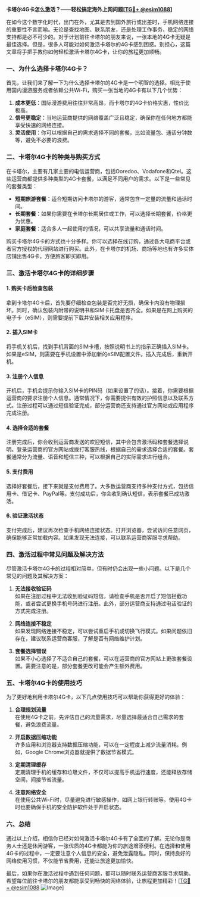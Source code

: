 **卡塔尔4G卡怎么激活？——轻松搞定海外上网问题[[TG💪+ @esim1088](https://t.me/s/esim1088)]**

在如今这个数字化时代，出门在外，尤其是去到国外旅行或出差时，手机网络连接的重要性不言而喻。无论是查找地图、联系朋友，还是处理工作事务，稳定的网络支持都是必不可少的。对于计划前往卡塔尔的朋友来说，一张本地的4G卡无疑是最佳选择。但是，很多人可能对如何激活卡塔尔的4G卡感到困惑。别担心，这篇文章将手把手教你如何轻松激活卡塔尔4G卡，让你的旅程更加顺畅。

### 一、为什么选择卡塔尔4G卡？

首先，让我们来了解一下为什么选择卡塔尔的4G卡是一个明智的选择。相比于使用国内漫游服务或者依赖公共Wi-Fi，购买一张当地的4G卡有以下几个优势：

1. **成本更低**：国际漫游费用往往非常高昂，而卡塔尔的4G卡价格实惠，性价比极高。
2. **信号更稳定**：当地运营商提供的网络覆盖广泛且稳定，确保你在任何地方都能享受快速的网络连接。
3. **灵活使用**：你可以根据自己的需求选择不同的套餐，比如流量包、通话分钟数等，避免不必要的浪费。

### 二、卡塔尔4G卡的种类与购买方式

在卡塔尔，主要有几家主要的电信运营商，包括Ooredoo、Vodafone和Qtel。这些运营商都提供多种类型的4G卡套餐，以满足不同用户的需求。以下是一些常见的套餐类型：

- **短期旅游套餐**：适合短期访问卡塔尔的游客，通常包含一定量的流量和通话时间。
- **长期套餐**：如果你需要在卡塔尔长期居住或工作，可以选择长期套餐，价格更为优惠。
- **家庭套餐**：适合多人一起使用的情况，可以共享流量和通话时间。

购买卡塔尔4G卡的方式也十分多样。你可以选择在线订购，通过各大电商平台或者官方授权的代理网站进行购买。此外，在卡塔尔的机场、商场等地也有许多实体店铺出售4G卡，方便旅客即买即用。

### 三、激活卡塔尔4G卡的详细步骤

#### 1. 购买卡后检查包装

拿到卡塔尔4G卡后，首先要仔细检查包装是否完好无损，确保卡内没有物理损坏。同时，确认包装内附带的说明书和SIM卡托盘是否齐全。如果是在网上购买的电子卡（eSIM），则需要提前下载并安装相关应用程序。

#### 2. 插入SIM卡

将手机关机后，找到手机背面的SIM卡槽，按照说明书上的指示正确插入SIM卡。如果是eSIM，则需要在手机设置中添加新的eSIM配置文件。插入完成后，重新开机。

#### 3. 注册个人信息

开机后，手机会提示你输入SIM卡的PIN码（如果设置了的话）。接着，你需要根据运营商的要求注册个人信息。通常情况下，你需要提供有效的护照信息以及联系方式。注册过程可以通过短信验证完成，部分运营商还支持通过官方网站或应用程序完成注册。

#### 4. 选择合适的套餐

注册完成后，你会收到运营商发送的欢迎短信，其中会包含激活码和套餐选择说明。登录运营商的官方网站或拨打客服热线，根据自己的需求选择合适的套餐。套餐通常分为流量、语音和短信三种，可以根据自己的实际需求进行组合。

#### 5. 支付费用

选择好套餐后，接下来就是支付费用了。大多数运营商支持多种支付方式，包括信用卡、借记卡、PayPal等。支付成功后，你会收到确认短信，表示套餐已成功激活。

#### 6. 验证激活状态

支付完成后，建议再次检查手机网络连接状态。打开浏览器，尝试访问任意网页，确保能够正常加载内容。如果发现无法连接，可以联系运营商客服寻求帮助。

### 四、激活过程中常见问题及解决方法

尽管激活卡塔尔4G卡的过程相对简单，但有时仍会出现一些小问题。以下是几个常见的问题及其解决方案：

1. **无法接收验证码**  
   如果在注册过程中无法收到验证码短信，请检查手机是否开启了短信拦截功能，或者尝试更换手机号码进行注册。此外，部分运营商支持通过电话验证的方式完成注册。

2. **网络连接不稳定**  
   如果发现网络连接不稳定，可以尝试重启手机或切换飞行模式。如果问题依旧存在，建议联系运营商客服，了解是否有网络维护计划。

3. **套餐选择错误**  
   如果不小心选择了不适合自己的套餐，可以在运营商的官方网站上更改套餐设置。需要注意的是，部分套餐更改可能会产生额外费用。

### 五、卡塔尔4G卡的使用技巧

为了更好地利用卡塔尔4G卡，以下几点使用技巧可以帮助你获得更好的体验：

1. **合理规划流量**  
   在使用4G卡之前，先评估自己的流量需求，尽量选择最适合自己需求的套餐，避免浪费流量。

2. **开启数据压缩功能**  
   许多应用和浏览器支持数据压缩功能，可以在一定程度上减少流量消耗。例如，Google Chrome浏览器就提供了数据节省模式。

3. **定期清理缓存**  
   定期清理手机的缓存和垃圾文件，不仅可以提高手机运行速度，还能释放存储空间，间接节省流量。

4. **注意网络安全**  
   在使用公共Wi-Fi时，尽量避免进行敏感操作，如网上银行转账等。使用4G卡时也要确保手机的安全防护软件处于开启状态。

### 六、总结

通过以上介绍，相信你已经对如何激活卡塔尔4G卡有了全面的了解。无论你是商务人士还是休闲游客，一张优质的4G卡都能为你的旅途增添便利。在选择和使用4G卡的过程中，一定要注意个人信息的安全，避免泄露隐私。同时，保持良好的网络使用习惯，不仅能节省费用，还能让旅途更加愉快。

最后，如果你在激活过程中遇到任何问题，都可以随时联系运营商客服寻求帮助。希望每位前往卡塔尔的朋友都能享受到畅快的网络体验，让旅程更加精彩！[[TG💪+ @esim1088](https://t.me/s/esim1088) ![Image](https://i.postimg.cc/4NQfJmqS/Snipaste-2025-05-13-00-14-12.png)]